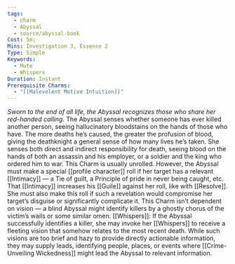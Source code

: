 ```yaml
---
tags:
  - charm
  - Abyssal
  - source/abyssal-book
Cost: 5m; 
Mins: Investigation 3, Essence 2
Type: Simple
Keywords:
  - Mute
  - Whispers
Duration: Instant
Prerequisite Charms:
  - "[[Malevolent Motive Intuition]]"
---
```

*Sworn to the end of all life, the Abyssal recognizes those who share her red-handed calling.*
The Abyssal senses whether someone has ever killed another person, seeing hallucinatory bloodstains on the hands of those who have. The more deaths he’s caused, the greater the profusion of blood, giving the deathknight a general sense of how many lives he’s taken. She senses both direct and indirect responsibility for death, seeing blood on the hands of both an assassin and his employer, or a soldier and the king who ordered him to war.
This Charm is usually unrolled. However, the Abyssal must make a special [[profile character]] roll if her target has a relevant [[Intimacy]] — a Tie of guilt, a Principle of pride in never being caught, etc. That [[Intimacy]] increases his [[Guile]] against her roll, like with [[Resolve]]. She must also make this roll if such a revelation would compromise her target’s disguise or significantly complicate it.
This Charm isn’t dependent on vision — a blind Abyssal might identify killers by a ghostly chorus of the victim’s wails or some similar omen.
[[Whispers]]: If the Abyssal successfully identifies a killer, she may invoke her [[Whispers]] to receive a fleeting vision that somehow relates to the most recent death. While such visions are too brief and hazy to provide directly actionable information, they may supply leads, identifying people, places, or events where [[Crime-Unveiling Wickedness]] might lead the Abyssal to relevant information.